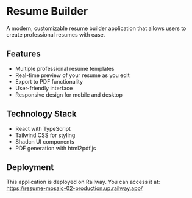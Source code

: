 
# Resume Builder

A modern, customizable resume builder application that allows users to create professional resumes with ease. 

## Features

- Multiple professional resume templates
- Real-time preview of your resume as you edit
- Export to PDF functionality
- User-friendly interface
- Responsive design for mobile and desktop

## Technology Stack

- React with TypeScript
- Tailwind CSS for styling
- Shadcn UI components
- PDF generation with html2pdf.js

## Deployment

This application is deployed on Railway. You can access it at: https://resume-mosaic-02-production.up.railway.app/
